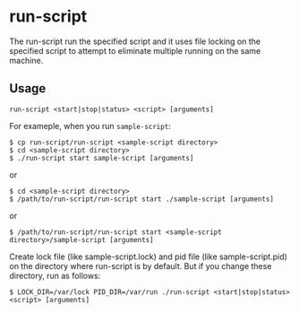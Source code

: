 run-script
====================

The run-script run the specified script and it uses file locking on
the specified script to attempt to eliminate multiple running on the same machine.

Usage
---------------------

```
run-script <start|stop|status> <script> [arguments]
```

For exameple, when you run ``sample-script``:

```console
$ cp run-script/run-script <sample-script directory>
$ cd <sample-script directory>
$ ./run-script start sample-script [arguments]
```

or

```console
$ cd <sample-script directory>
$ /path/to/run-script/run-script start ./sample-script [arguments]
```

or

```console
$ /path/to/run-script/run-script start <sample-script directory>/sample-script [arguments]
```

Create lock file (like sample-script.lock) and pid file (like sample-script.pid)
on the directory where run-script is by default.
But if you change these directory, run as follows:

```console
$ LOCK_DIR=/var/lock PID_DIR=/var/run ./run-script <start|stop|status> <script> [arguments]
```
